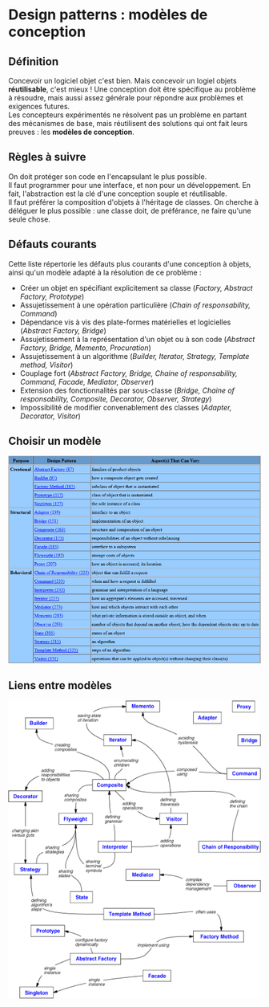 # Design patterns : modèles de conception 

## Définition

Concevoir un logiciel objet c'est bien. Mais concevoir un logiel objets 
**réutilisable**, c'est mieux ! Une conception doit être spécifique au problème 
à résoudre, mais aussi assez générale pour répondre aux problèmes et 
exigences futures.  
Les concepteurs expérimentés ne résolvent pas un problème en partant des 
mécanismes de base, mais réutilisent des solutions qui ont fait leurs preuves : 
les **modèles de conception**. 

## Règles à suivre 

On doit protéger son code en l'encapsulant le plus possible.   
Il faut programmer pour une interface, et non pour un développement. En fait, 
l'abstraction est la clé d'une conception souple et réutilisable.  
Il faut préférer la composition d'objets à l'héritage de classes. 
On cherche à déléguer le plus possible : une classe doit, de préférance, ne faire 
qu'une seule chose. 

## Défauts courants 

Cette liste répertorie les défauts plus courants d'une conception à objets, ainsi 
qu'un modèle adapté à la résolution de ce problème : 

- Créer un objet en spécifiant explicitement sa classe (*Factory, Abstract 
Factory, Prototype*)
- Assujetissement à une opération particulière (*Chain of responsability, 
Command*)
- Dépendance vis à vis des plate-formes matérielles et logicielles (*Abstract 
Factory, Bridge*)
- Assujetissement à la représentation d'un objet ou à son code (*Abstract 
Factory, Bridge, Memento, Procuration*)
- Assujetissement à un algorithme (*Builder, Iterator, Strategy, Template 
method, Visitor*)
- Couplage fort (*Abstract Factory, Bridge, Chaine of responsability, Command, 
Facade, Mediator, Observer*)
- Extension des fonctionnalités par sous-classe (*Bridge, Chaine of responsability, 
Composite, Decorator, Observer, Strategy*)
- Impossibilité de modifier convenablement des classes (*Adapter, Decorator, 
Visitor*)

## Choisir un modèle 

![tableau patterns](patternTable.png)

## Liens entre modèles 

![carte patterns](patternMap.png)

